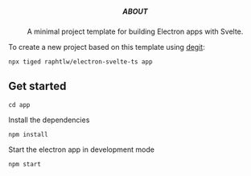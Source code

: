 <p align='center'>
  <h5 align='center'>ABOUT</h5>
  <p align='center'>
    A minimal project template for building Electron apps with Svelte.
  </p>
</p>

To create a new project based on this template using [degit](https://github.com/Rich-Harris/degit):

```
npx tiged raphtlw/electron-svelte-ts app
```

## Get started

```
cd app
```

Install the dependencies

```
npm install
```

Start the electron app in development mode

```
npm start
```
